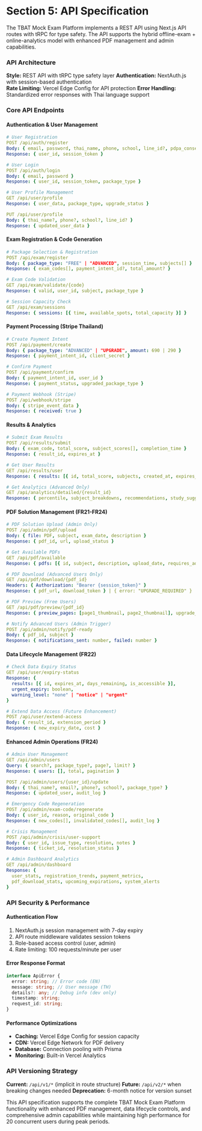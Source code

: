 # Section 5: API Specification

The TBAT Mock Exam Platform implements a REST API using Next.js API routes with tRPC for type safety. The API supports the hybrid offline-exam + online-analytics model with enhanced PDF management and admin capabilities.

### API Architecture

**Style:** REST API with tRPC type safety layer
**Authentication:** NextAuth.js with session-based authentication  
**Rate Limiting:** Vercel Edge Config for API protection
**Error Handling:** Standardized error responses with Thai language support

### Core API Endpoints

#### Authentication & User Management

```yaml
# User Registration
POST /api/auth/register
Body: { email, password, thai_name, phone, school, line_id?, pdpa_consent }
Response: { user_id, session_token }

# User Login
POST /api/auth/login
Body: { email, password }
Response: { user_id, session_token, package_type }

# User Profile Management
GET /api/user/profile
Response: { user_data, package_type, upgrade_status }

PUT /api/user/profile
Body: { thai_name?, phone?, school?, line_id? }
Response: { updated_user_data }
```

#### Exam Registration & Code Generation

```yaml
# Package Selection & Registration
POST /api/exam/register
Body: { package_type: "FREE" | "ADVANCED", session_time, subjects[] }
Response: { exam_codes[], payment_intent_id?, total_amount? }

# Exam Code Validation
GET /api/exam/validate/{code}
Response: { valid, user_id, subject, package_type }

# Session Capacity Check
GET /api/exam/sessions
Response: { sessions: [{ time, available_spots, total_capacity }] }
```

#### Payment Processing (Stripe Thailand)

```yaml
# Create Payment Intent
POST /api/payment/create
Body: { package_type: "ADVANCED" | "UPGRADE", amount: 690 | 290 }
Response: { payment_intent_id, client_secret }

# Confirm Payment
POST /api/payment/confirm
Body: { payment_intent_id, user_id }
Response: { payment_status, upgraded_package_type }

# Payment Webhook (Stripe)
POST /api/webhook/stripe
Body: { stripe_event_data }
Response: { received: true }
```

#### Results & Analytics

```yaml
# Submit Exam Results
POST /api/results/submit
Body: { exam_code, total_score, subject_scores[], completion_time }
Response: { result_id, expires_at }

# Get User Results
GET /api/results/user
Response: { results: [{ id, total_score, subjects, created_at, expires_at, is_accessible }] }

# Get Analytics (Advanced Only)
GET /api/analytics/detailed/{result_id}
Response: { percentile, subject_breakdowns, recommendations, study_suggestions }
```

#### PDF Solution Management (FR21-FR24)

```yaml
# PDF Solution Upload (Admin Only)
POST /api/admin/pdf/upload
Body: { file: PDF, subject, exam_date, description }
Response: { pdf_id, url, upload_status }

# Get Available PDFs
GET /api/pdf/available
Response: { pdfs: [{ id, subject, description, upload_date, requires_advanced }] }

# PDF Download (Advanced Users Only)
GET /api/pdf/download/{pdf_id}
Headers: { Authorization: "Bearer {session_token}" }
Response: { pdf_url, download_token } | { error: "UPGRADE_REQUIRED" }

# PDF Preview (Free Users)
GET /api/pdf/preview/{pdf_id}
Response: { preview_pages: [page1_thumbnail, page2_thumbnail], upgrade_cta }

# Notify Advanced Users (Admin Trigger)
POST /api/admin/notify/pdf-ready
Body: { pdf_id, subject }
Response: { notifications_sent: number, failed: number }
```

#### Data Lifecycle Management (FR22)

```yaml
# Check Data Expiry Status
GET /api/user/expiry-status
Response: {
  results: [{ id, expires_at, days_remaining, is_accessible }],
  urgent_expiry: boolean,
  warning_level: "none" | "notice" | "urgent"
}

# Extend Data Access (Future Enhancement)
POST /api/user/extend-access
Body: { result_id, extension_period }
Response: { new_expiry_date, cost }
```

#### Enhanced Admin Operations (FR24)

```yaml
# Admin User Management
GET /api/admin/users
Query: { search?, package_type?, page?, limit? }
Response: { users: [], total, pagination }

POST /api/admin/users/{user_id}/update
Body: { thai_name?, email?, phone?, school?, package_type? }
Response: { updated_user, audit_log }

# Emergency Code Regeneration
POST /api/admin/exam-code/regenerate
Body: { user_id, reason, original_code }
Response: { new_codes[], invalidated_codes[], audit_log }

# Crisis Management
POST /api/admin/crisis/user-support
Body: { user_id, issue_type, resolution, notes }
Response: { ticket_id, resolution_status }

# Admin Dashboard Analytics
GET /api/admin/dashboard
Response: {
  user_stats, registration_trends, payment_metrics,
  pdf_download_stats, upcoming_expirations, system_alerts
}
```

### API Security & Performance

#### Authentication Flow

1. NextAuth.js session management with 7-day expiry
2. API route middleware validates session tokens
3. Role-based access control (user, admin)
4. Rate limiting: 100 requests/minute per user

#### Error Response Format

```typescript
interface ApiError {
  error: string; // Error code (EN)
  message: string; // User message (TH)
  details?: any; // Debug info (dev only)
  timestamp: string;
  request_id: string;
}
```

#### Performance Optimizations

- **Caching:** Vercel Edge Config for session capacity
- **CDN:** Vercel Edge Network for PDF delivery
- **Database:** Connection pooling with Prisma
- **Monitoring:** Built-in Vercel Analytics

### API Versioning Strategy

**Current:** `/api/v1/*` (implicit in route structure)
**Future:** `/api/v2/*` when breaking changes needed
**Deprecation:** 6-month notice for version sunset

This API specification supports the complete TBAT Mock Exam Platform functionality with enhanced PDF management, data lifecycle controls, and comprehensive admin capabilities while maintaining high performance for 20 concurrent users during peak periods.

